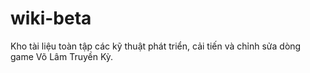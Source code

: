 # wiki-beta
Kho tài liệu toàn tập các kỹ thuật phát triển, cải tiến và chỉnh sửa dòng game Võ Lâm Truyền Kỳ.
